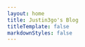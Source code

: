 ```yaml
---
layout: home
title: Justin3go's Blog
titleTemplate: false
markdownStyles: false
---
```

<ClientOnly>
<home />
</ClientOnly>

<script lang="ts" setup>
import home from './.vitepress/theme/components/home.vue'
</script>
